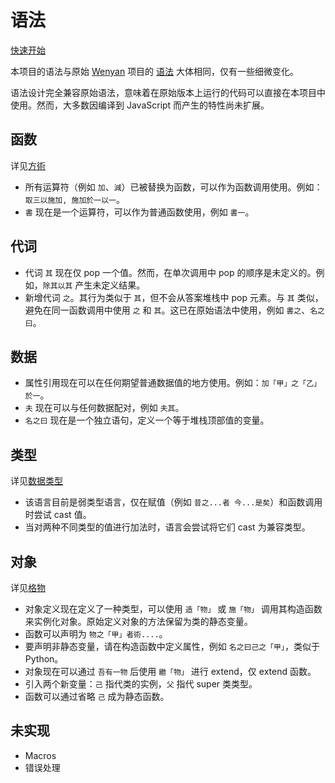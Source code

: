 # 语法

[快速开始](quick_start.md)

本项目的语法与原始 [Wenyan](https://github.com/wenyan-lang/wenyan) 项目的 [语法](https://github.com/wenyan-lang/wenyan/wiki/Syntax-Cheatsheet) 大体相同，仅有一些细微变化。

语法设计完全兼容原始语法，意味着在原始版本上运行的代码可以直接在本项目中使用。然而，大多数因编译到 JavaScript 而产生的特性尚未扩展。

## 函数
详见[方術](function.md)

- 所有运算符（例如 `加`、`減`）已被替换为函数，可以作为函数调用使用。例如：`取三以施加, 施加於一以一`。
- `書` 现在是一个运算符，可以作为普通函数使用，例如 `書一`。

## 代词
- 代词 `其` 现在仅 pop 一个值。然而，在单次调用中 pop 的顺序是未定义的。例如，`除其以其` 产生未定义结果。
- 新增代词 `之`。其行为类似于 `其`，但不会从答案堆栈中 pop 元素。与 `其` 类似，避免在同一函数调用中使用 `之` 和 `其`。这已在原始语法中使用，例如 `書之`、`名之曰`。

## 数据
- 属性引用现在可以在任何期望普通数据值的地方使用。例如：`加「甲」之「乙」於一`。
- `夫` 现在可以与任何数据配对，例如 `夫其`。
- `名之曰` 现在是一个独立语句，定义一个等于堆栈顶部值的变量。

## 类型
详见[数据类型](data_type.md)

- 该语言目前是弱类型语言，仅在赋值（例如 `昔之...者 今...是矣`）和函数调用时尝试 cast 值。
- 当对两种不同类型的值进行加法时，语言会尝试将它们 cast 为兼容类型。

## 对象
详见[格物](object.md)

- 对象定义现在定义了一种类型，可以使用 `造「物」` 或 `施「物」` 调用其构造函数来实例化对象。原始定义对象的方法保留为类的静态变量。
- 函数可以声明为 `物之「甲」者術....`。
- 要声明非静态变量，请在构造函数中定义属性，例如 `名之曰己之「甲」`，类似于 Python。
- 对象现在可以通过 `吾有一物` 后使用 `繼「物」` 进行 extend，仅 extend 函数。
- 引入两个新变量：`己` 指代类的实例，`父` 指代 super 类类型。
- 函数可以通过省略 `己` 成为静态函数。

## 未实现
- Macros
- 错误处理
